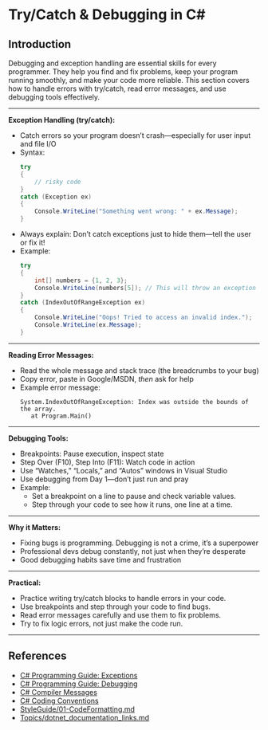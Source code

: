 # Try/Catch & Debugging in C#

## Introduction

Debugging and exception handling are essential skills for every programmer. They help you find and fix problems, keep your program running smoothly, and make your code more reliable. This section covers how to handle errors with try/catch, read error messages, and use debugging tools effectively.

---

**Exception Handling (try/catch):**

- Catch errors so your program doesn’t crash—especially for user input and file I/O
- Syntax:
  ```csharp
  try
  {
      // risky code
  }
  catch (Exception ex)
  {
      Console.WriteLine("Something went wrong: " + ex.Message);
  }
  ```
- Always explain: Don’t catch exceptions just to hide them—tell the user or fix it!
- Example:
  ```csharp
  try
  {
      int[] numbers = {1, 2, 3};
      Console.WriteLine(numbers[5]); // This will throw an exception
  }
  catch (IndexOutOfRangeException ex)
  {
      Console.WriteLine("Oops! Tried to access an invalid index.");
      Console.WriteLine(ex.Message);
  }
  ```

---

**Reading Error Messages:**

- Read the whole message and stack trace (the breadcrumbs to your bug)
- Copy error, paste in Google/MSDN, *then* ask for help
- Example error message:
  ```
  System.IndexOutOfRangeException: Index was outside the bounds of the array.
     at Program.Main()
  ```

---

**Debugging Tools:**

- Breakpoints: Pause execution, inspect state
- Step Over (F10), Step Into (F11): Watch code in action
- Use “Watches,” “Locals,” and “Autos” windows in Visual Studio
- Use debugging from Day 1—don’t just run and pray
- Example:
  - Set a breakpoint on a line to pause and check variable values.
  - Step through your code to see how it runs, one line at a time.

---

**Why it Matters:**

- Fixing bugs is programming. Debugging is not a crime, it’s a superpower
- Professional devs debug constantly, not just when they’re desperate
- Good debugging habits save time and frustration

---

**Practical:**
- Practice writing try/catch blocks to handle errors in your code.
- Use breakpoints and step through your code to find bugs.
- Read error messages carefully and use them to fix problems.
- Try to fix logic errors, not just make the code run.

---

## References
- [C# Programming Guide: Exceptions](https://learn.microsoft.com/en-us/dotnet/csharp/programming-guide/exceptions/)
- [C# Programming Guide: Debugging](https://learn.microsoft.com/en-us/dotnet/csharp/programming-guide/inside-a-program/debugging/)
- [C# Compiler Messages](https://learn.microsoft.com/en-us/dotnet/csharp/language-reference/compiler-messages/)
- [C# Coding Conventions](https://learn.microsoft.com/en-us/dotnet/csharp/programming-guide/inside-a-program/coding-conventions)
- [StyleGuide/01-CodeFormatting.md](../StyleGuide/01-CodeFormatting.md)
- [Topics/dotnet_documentation_links.md](dotnet_documentation_links.md)

